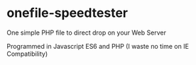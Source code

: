 # onefile-speedtester
One simple PHP file to direct drop on your Web Server

Programmed in Javascript ES6 and PHP
(I waste no time on IE Compatibility)
